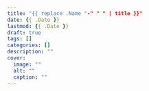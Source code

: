 ```yaml
---
title: "{{ replace .Name "-" " " | title }}"
date: {{ .Date }}
lastmod: {{ .Date }}
draft: true
tags: []
categories: []
description: ""
cover:
  image: ""
  alt: ""
  caption: ""
---
```

<!--more-->
